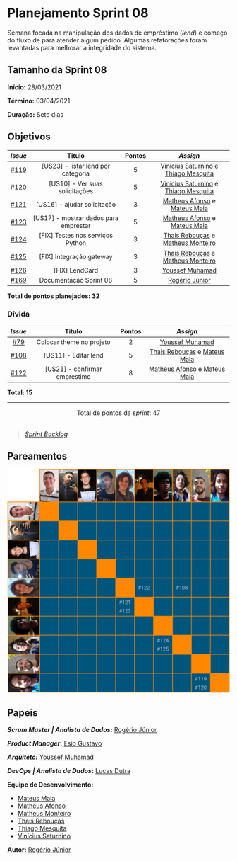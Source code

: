 # Planejamento Sprint 08

Semana focada na manipulação dos dados de empréstimo (_lend_) e começo do fluxo de para atender algum pedido. Algumas refatorações foram levantadas para melhorar a integridade do sistema.

## Tamanho da Sprint 08

**Início:** 28/03/2021

**Término:** 03/04/2021

**Duração:** Sete dias

## Objetivos

<div class="full-width">

|                             _Issue_                              |                Titulo                 | Pontos |                                                   _Assign_                                                   |
| :--------------------------------------------------------------: | :-----------------------------------: | :----: | :----------------------------------------------------------------------------------------------------------: |
| [#119](https://github.com/fga-eps-mds/2020.2-Lend.it/issues/119) |  [US23] - listar lend por categoria   |   5    | [Vinícius Saturnino](https://github.com/viniciussaturnino) e [Thiago Mesquita](https://github.com/thiagompc) |
| [#120](https://github.com/fga-eps-mds/2020.2-Lend.it/issues/120) |    [US10] - Ver suas solicitações     |   5    | [Vinícius Saturnino](https://github.com/viniciussaturnino) e [Thiago Mesquita](https://github.com/thiagompc) |
| [#121](https://github.com/fga-eps-mds/2020.2-Lend.it/issues/121) |      [US16] - ajudar solicitação      |   3    |   [Matheus Afonso](https://github.com/Matheusafonsouza) e [Mateus Maia](https://github.com/mateusmaiamaia)   |
| [#123](https://github.com/fga-eps-mds/2020.2-Lend.it/issues/123) | [US17] - mostrar dados para emprestar |   5    |   [Matheus Afonso](https://github.com/Matheusafonsouza) e [Mateus Maia](https://github.com/mateusmaiamaia)   |
| [#124](https://github.com/fga-eps-mds/2020.2-Lend.it/issues/124) |   [FIX] Testes nos serviços Python    |   3    |  [Thais Rebouças](https://github.com/Thais-ra) e [Matheus Monteiro](https://github.com/matheusyanmonteiro)   |
| [#125](https://github.com/fga-eps-mds/2020.2-Lend.it/issues/125) |       [FIX] Integração gateway        |   3    |  [Thais Rebouças](https://github.com/Thais-ra) e [Matheus Monteiro](https://github.com/matheusyanmonteiro)   |
| [#126](https://github.com/fga-eps-mds/2020.2-Lend.it/issues/126) |            [FIX] LendCard             |   3    |                               [Youssef Muhamad](https://github.com/youssef-md)                               |
| [#169](https://github.com/fga-eps-mds/2020.2-Lend.it/issues/169) |        Documentação Sprint 08         |   5    |                                [Rogério Júnior](https://github.com/rogerioo)                                 |

</div>

<b>Total de pontos planejados: 32</b>

### Dívida

|                             _Issue_                              |            Titulo             | Pontos |                                                 _Assign_                                                 |
| :--------------------------------------------------------------: | :---------------------------: | :----: | :------------------------------------------------------------------------------------------------------: |
|  [#79](https://github.com/fga-eps-mds/2020.2-Lend.it/issues/79)  |   Colocar theme no projeto    |   2    |                             [Youssef Muhamad](https://github.com/youssef-md)                             |
| [#108](https://github.com/fga-eps-mds/2020.2-Lend.it/issues/108) |     [US11] - Editar lend      |   5    |     [Thais Rebouças](https://github.com/Thais-ra) e [Mateus Maia](https://github.com/mateusmaiamaia)     |
| [#122](https://github.com/fga-eps-mds/2020.2-Lend.it/issues/122) | [US21] - confirmar emprestimo |   8    | [Matheus Afonso](https://github.com/Matheusafonsouza) e [Mateus Maia](https://github.com/mateusmaiamaia) |

<b>Total: 15</b>

---

<div style="text-align: center"> Total de pontos da <i>sprint</i>: 47 </div> <br>

<!---Colocar no link abaixo as issues alocadas no milestone da Sprint--->

> [_Sprint_ _Backlog_](https://github.com/fga-eps-mds/2020.2-Lend.it/milestone/9?closed=1)

## Pareamentos

![pareamentos](../../../assets/img/sprint8/pareamentos.png)

## Papeis

**_Scrum Master | Analista de Dados_:** [Rogério Júnior](https://github.com/rogerioo)

**_Product Manager_:** [Esio Gustavo](https://github.com/EsioFreitas)

**_Arquiteto:_** [Youssef Muhamad](https://github.com/youssef-md)

**_DevOps | Analista de Dados_:** [Lucas Dutra](https://github.com/lucasdutraf)

**Equipe de Desenvolvimento:**

- [Mateus Maia](https://github.com/mateusmaiamaia)
- [Matheus Afonso](https://github.com/Matheusafonsouza)
- [Matheus Monteiro](https://github.com/matheusyanmonteiro)
- [Thais Rebouças](https://github.com/Thais-ra)
- [Thiago Mesquita](https://github.com/thiagompc)
- [Vinícius Saturnino](https://github.com/viniciussaturnino)

**Autor:** [Rogério Júnior](https://github.com/rogerioo)
